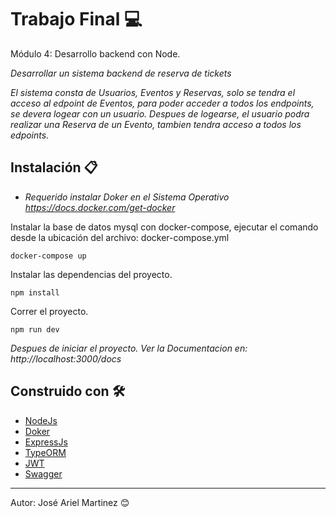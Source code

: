 # Trabajo Final 💻 

Módulo 4: Desarrollo backend con Node.

_Desarrollar un sistema backend de reserva de tickets_

_El sistema consta de Usuarios, Eventos y Reservas, solo se tendra el acceso al edpoint de Eventos, para poder acceder a todos los endpoints, se devera logear con un usuario. Despues de logearse, el usuario podra realizar una Reserva de un Evento, tambien tendra acceso a todos los edpoints._

## Instalación 📋

* _Requerido instalar Doker en el Sistema Operativo https://docs.docker.com/get-docker_

Instalar la base de datos mysql con docker-compose,  ejecutar el comando desde la
ubicación del archivo: docker-compose.yml

```
docker-compose up
```

Instalar las dependencias del proyecto.

```
npm install
```

Correr el proyecto.

```
npm run dev
```

_Despues de iniciar el proyecto. Ver la Documentacion en: http://localhost:3000/docs_

## Construido con 🛠️

* [NodeJs](https://nodejs.org/en)
* [Doker](https://docs.docker.com/)
* [ExpressJs](https://expressjs.com/es/)
* [TypeORM](https://typeorm.io/)
* [JWT](https://jwt.io/)
* [Swagger](https://swagger.io/)

***

Autor: José Ariel Martinez 😊

